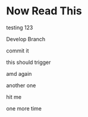 # Now Read This

testing 123

Develop Branch

commit it

this should trigger

amd again

another one

hit me

one more time

